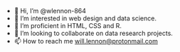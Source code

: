 - 👋 Hi, I’m @wlennon-864
- 👀 I’m interested in web design and data science.
- 🌱 I’m proficient in HTML, CSS and R.
- 💞️ I’m looking to collaborate on data research projects.
- 📫 How to reach me will.lennon@protonmail.com

<!---
wlennon-864/wlennon-864 is a ✨ special ✨ repository because its `README.md` (this file) appears on your GitHub profile.
You can click the Preview link to take a look at your changes.
--->
